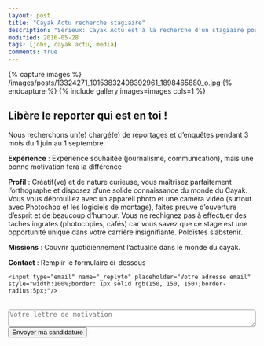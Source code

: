 ```yaml
---
layout: post
title: "Cayak Actu recherche stagiaire"
description: "Sérieux: Cayak Actu est à la recherche d'un stagiaire pour cet été !"
modified: 2016-05-28
tags: [jobs, cayak actu, media]
comments: true
---
```



{% capture images %}
/images/posts/13324271_10153832408392961_1898465880_o.jpg
{% endcapture %}
{% include gallery images=images cols=1 %}


## Libère le reporter qui est en toi !

Nous recherchons un(e) chargé(e) de reportages et d’enquêtes pendant 3 mois du 1 juin au 1 septembre.

**Expérience** : Expérience souhaitée (journalisme, communication), mais une bonne motivation fera la différence

**Profil** :  Créatif(ve) et de nature curieuse, vous maîtrisez parfaitement l’orthographe et disposez d’une solide connaissance du monde du Cayak. Vous vous débrouillez avec un appareil photo et une caméra vidéo (surtout avec Photoshop et les logiciels de montage), faites preuve d’ouverture d’esprit et de beaucoup d’humour. Vous ne rechignez pas à effectuer des taches ingrates (photocopies, cafés) car vous savez que ce stage est une opportunité unique dans votre carrière insignifiante. Poloïstes s’abstenir.

**Missions** : Couvrir quotidiennement l’actualité dans le monde du cayak.

**Contact** : Remplir le formulaire ci-dessous

<div markdown="0">
<form action="https://formspree.io/Cayakactualite@gmail.com"
      method="POST">

    <input type="email" name="_replyto" placeholder="Votre adresse email" style="width:100%;border: 1px solid rgb(150, 150, 150);border-radius:5px;"/>
<br/>
    <input type="hidden" name="_subject" value="Candidature Cayak Actu" />
    <textarea name="message" placeholder="Votre lettre de motivation" style="width:100%;border: 1px solid rgb(150, 150, 150);border-radius:5px;"></textarea>
<br/>
    <input type="hidden" name="_next" value="//www.cayakactu.fr/merci-candidature" />
    <input type="text" name="_gotcha" style="display:none" />
    <input class="btn btn-danger" type="submit" value="Envoyer ma candidature">
</form>
</div>
